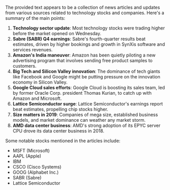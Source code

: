 The provided text appears to be a collection of news articles and updates from various sources related to technology stocks and companies. Here's a summary of the main points:

1. **Technology sector update**: Most technology stocks were trading higher before the market opened on Wednesday.
2. **Sabre (SABR) Q4 earnings**: Sabre's fourth-quarter results beat estimates, driven by higher bookings and growth in SynXis software and services revenues.
3. **Amazon's India maneuver**: Amazon has been quietly piloting a new advertising program that involves sending free product samples to customers.
4. **Big Tech and Silicon Valley innovation**: The dominance of tech giants like Facebook and Google might be putting pressure on the innovation economy in Silicon Valley.
5. **Google Cloud sales efforts**: Google Cloud is boosting its sales team, led by former Oracle Corp. president Thomas Kurian, to catch up with Amazon and Microsoft.
6. **Lattice Semiconductor surge**: Lattice Semiconductor's earnings report beat estimates, propelling chip stocks higher.
7. **Size matters in 2019**: Companies of mega size, established business models, and market dominance can weather any market storm.
8. **AMD data center business**: AMD's strong adoption of its EPYC server CPU drove its data center business in 2018.

Some notable stocks mentioned in the articles include:

* MSFT (Microsoft)
* AAPL (Apple)
* IBM
* CSCO (Cisco Systems)
* GOOG (Alphabet Inc.)
* SABR (Sabre)
* Lattice Semiconductor